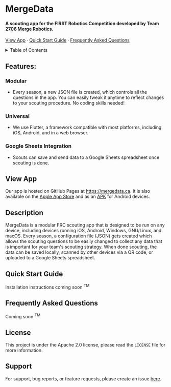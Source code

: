 # MergeData
#### A scouting app for the FIRST Robotics Competition developed by Team 2706 Merge Robotics.

<a href="https://mergedata.ca">View App</a> · <a href="#quickstart">Quick Start Guide</a> · <a href="#faq">Frequently Asked Questions</a>

<details>
  <summary>Table of Contents</summary>
  <ol>
    <li><a href="#features">Features</a></li>
    <li><a href="#app">View App</a></li>
    <li><a href="#description">Description</a></li>
    <li><a href="#quickstart">Quick Start Guide</a></li>
    <li><a href="#faq">Frequently Asked Questions</a></li>
    <li><a href="#license">License</a></li>
    <li><a href="#support">Support</a></li>
  </ol>
</details>

<div id="features"></div>

## Features:
### **Modular**
* Every season, a new JSON file is created, which controls all the questions in the app. You can easily tweak it anytime to reflect changes to your scouting procedure. No coding skills needed!
### **Universal**
* We use Flutter, a framework compatible with most platforms, including iOS, Android, and in a web browser.
### **Google Sheets Integration**
* Scouts can save and send data to a Google Sheets spreadsheet once scouting is done.

<div id="app"></div>

## View App
Our app is hosted on GitHub Pages at https://mergedata.ca. It is also available on the <a href="https://apps.apple.com/ca/app/mergedata/id6498867130">Apple App Store</a> and as an <a href="https://github.com/FRC2706/MergeData/releases/latest">APK</a> for Android devices.

<div id="description"></div>

## Description
MergeData is a modular FRC scouting app that is designed to be run on any device, including devices running iOS, Android, Windows, GNU/Linux, and macOS. Every season, a configuration file (JSON) gets created which allows the scouting questions to be easily changed to collect any data that is important for your team's scouting strategy. When done scouting, the data can be saved locally, scanned by other devices via a QR code, or uploaded to a Google Sheets spreadsheet. 

<div id="quickstart"></div>

## Quick Start Guide
Installation instructions coming soon <sup>TM</sup>

<div id="faq"></div>

## Frequently Asked Questions
Coming soon <sup>TM</sup>

<div id="license"></div>

## License
This project is under the Apache 2.0 license, please read the `LICENSE` file for more information.

<div id="support"></div>

## Support
For support, bug reports, or feature requests, please create an issue [here](https://github.com/FRC2706/MergeData/issues).
